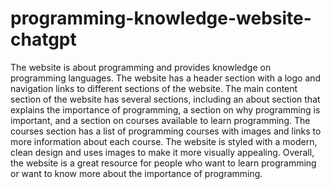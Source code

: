 # programming-knowledge-website-chatgpt
The website is about programming and provides knowledge on programming languages. The website has a header section with a logo and navigation links to different sections of the website. The main content section of the website has several sections, including an about section that explains the importance of programming, a section on why programming is important, and a section on courses available to learn programming. The courses section has a list of programming courses with images and links to more information about each course. The website is styled with a modern, clean design and uses images to make it more visually appealing. Overall, the website is a great resource for people who want to learn programming or want to know more about the importance of programming.
